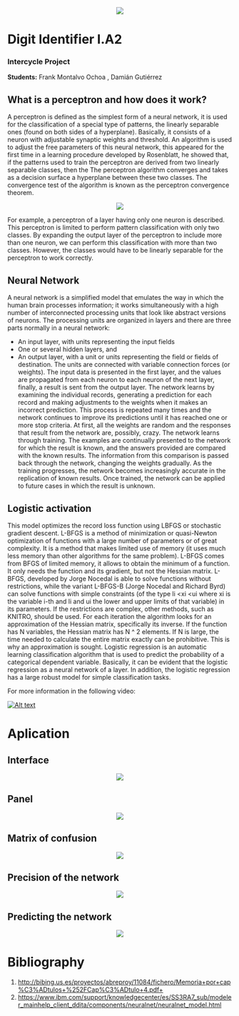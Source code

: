 <p align="center">
   <img src="img/logo.png">
</p>

# Digit Identifier I.A2

### Intercycle Project
**Students:** Frank Montalvo Ochoa , Damián Gutiérrez<br/>

## What is a perceptron and how does it work?

A perceptron is defined as the simplest form of a neural network, it is used for the classification of a special type of patterns, the linearly separable ones (found on both sides of a hyperplane). Basically, it consists of a neuron with adjustable synaptic weights and threshold. An algorithm is used to adjust the free parameters of this neural network, this appeared for the first time in a learning procedure developed by Rosenblatt, he showed that, if the patterns used to train the perceptron are derived from two linearly separable classes, then the The perceptron algorithm converges and takes as a decision surface a hyperplane between these two classes. The convergence test of the algorithm is known as the perceptron convergence theorem.

<p align="center">
   <img src="img/perceptron.png">
</p>

For example, a perceptron of a layer having only one neuron is described. This perceptron is limited to perform pattern classification with only two classes. By expanding the output layer of the perceptron to include more than one neuron, we can perform this classification with more than two classes. However, the classes would have to be linearly separable for the perceptron to work correctly.

## Neural Network

A neural network is a simplified model that emulates the way in which the human brain processes information; it works simultaneously with a high number of interconnected processing units that look like abstract versions of neurons. The processing units are organized in layers and there are three parts normally in a neural network:
* An input layer, with units representing the input fields
* One or several hidden layers, and
* An output layer, with a unit or units representing the field or fields of destination.
The units are connected with variable connection forces (or weights). The input data is presented in the first layer, and the values are propagated from each neuron to each neuron of the next layer, finally, a result is sent from the output layer. The network learns by examining the individual records, generating a prediction for each record and making adjustments to the weights when it makes an incorrect prediction. This process is repeated many times and the network continues to improve its predictions until it has reached one or more stop criteria. At first, all the weights are random and the responses that result from the network are, possibly, crazy. The network learns through training. The examples are continually presented to the network for which the result is known, and the answers provided are compared with the known results. The information from this comparison is passed back through the network, changing the weights gradually. As the training progresses, the network becomes increasingly accurate in the replication of known results. Once trained, the network can be applied to future cases in which the result is unknown.

## Logistic activation

This model optimizes the record loss function using LBFGS or stochastic gradient descent. L-BFGS is a method of minimization or quasi-Newton optimization of functions with a large number of parameters or of great complexity. It is a method that makes limited use of memory (it uses much less memory than other algorithms for the same problem). L-BFGS comes from BFGS of limited memory, it allows to obtain the minimum of a function. It only needs the function and its gradient, but not the Hessian matrix. L-BFGS, developed by Jorge Nocedal is able to solve functions without restrictions, while the variant L-BFGS-B (Jorge Nocedal and Richard Byrd) can solve functions with simple constraints (of the type li <xi <ui where xi is the variable i-th and li and ui the lower and upper limits of that variable) in its parameters. If the restrictions are complex, other methods, such as KNITRO, should be used. For each iteration the algorithm looks for an approximation of the Hessian matrix, specifically its inverse. If the function has N variables, the Hessian matrix has N ^ 2 elements. If N is large, the time needed to calculate the entire matrix exactly can be prohibitive. This is why an approximation is sought. Logistic regression is an automatic learning classification algorithm that is used to predict the probability of a categorical dependent variable. Basically, it can be evident that the logistic regression as a neural network of a layer. In addition, the logistic regression has a large robust model for simple classification tasks.

For more information in the following video:

 [![Alt text](https://i.ytimg.com/vi/IcPyth2mnyM/hqdefault.jpg?sqp=-oaymwEjCPYBEIoBSFryq4qpAxUIARUAAAAAGAElAADIQj0AgKJDeAE=&rs=AOn4CLDBJp-ZJqbz3K0C6j0rMclxmtpBLA)](https://www.youtube.com/watch?v=IcPyth2mnyM)


# Aplication

## Interface

<p align="center">
   <img src="img/gui.png">
</p>

## Panel

<p align="center">
   <img src="img/panel.png">
</p>

## Matrix of confusion 

<p align="center">
   <img src="img/matrix.png">
</p>

## Precision of the network  

<p align="center">
   <img src="img/precision.png">
</p>

## Predicting the network

<p align="center">
   <img src="img/prediction.png">
</p>

# Bibliography
1. http://bibing.us.es/proyectos/abreproy/11084/fichero/Memoria+por+cap%C3%ADtulos+%252FCap%C3%ADtulo+4.pdf+
2. https://www.ibm.com/support/knowledgecenter/es/SS3RA7_sub/modeler_mainhelp_client_ddita/components/neuralnet/neuralnet_model.html

